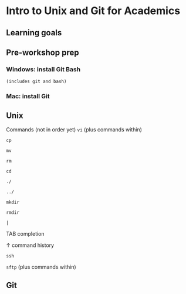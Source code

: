 # Intro to Unix and Git for Academics

## Learning goals

## Pre-workshop prep
### Windows: install Git Bash
    (includes git and bash)
### Mac: install Git


## Unix
Commands (not in order yet)
```vi```
(plus commands within)

```cp```

```mv```

```rm```

```cd```

```./```

```../```

```mkdir```

```rmdir```

```|```

TAB completion

↑ command history

```ssh```

```sftp```
(plus commands within)

## Git


